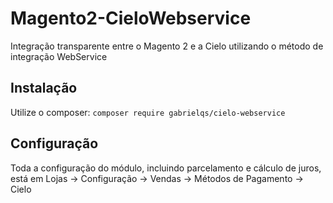 # Magento2-CieloWebservice
Integração transparente entre o Magento 2 e a Cielo utilizando o método de integração WebService

## Instalação
Utilize o composer: `composer require gabrielqs/cielo-webservice`

## Configuração
Toda a configuração do módulo, incluindo parcelamento e cálculo de juros, está em Lojas -> Configuração -> Vendas -> Métodos de Pagamento -> Cielo